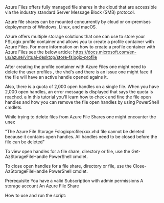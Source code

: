 Azure Files offers fully managed file shares in the cloud that are accessible via the industry standard Server Message Block (SMB) protocol.

Azure file shares can be mounted concurrently by cloud or on-premises deployments of Windows, Linux, and macOS.

Azure offers multiple storage solutions that one can use to store your FSLogix profile container and allows you to create a profile container with Azure Files. 
For more information on how to create a profile container with Azure Files see the below article:
https://docs.microsoft.com/en-us/azure/virtual-desktop/store-fslogix-profile

After creating the profile container with Azure Files one might need to delete the user profiles , the vhd's and there is an issue one might face if the file will have an active handle opened agains it.

Also, there is a quota of 2,000 open handles on a single file. When you have 2,000 open handles, an error message is displayed that says the quota is reached.
a
In this tutorial you'll learn how to check and fine the file open handles and how you can remove the file open handles by using PowerShell cmdlets.

While trying to delete files from Azure File Shares one might encounter the unex

"The Azure File Storage Fslogixprofile/xxx.vhd file cannot be deleted because it contains open handles. All handles need to be closed before the file can be deleted"

To view open handles for a file share, directory or file, use the Get-AzStorageFileHandle PowerShell cmdlet.

To close open handles for a file share, directory or file, use the Close-AzStorageFileHandle PowerShell cmdlet.

Prerequisite
You have a valid Subscription with admin permissions
A storage account
An Azure File Share

How to use and run the script:



